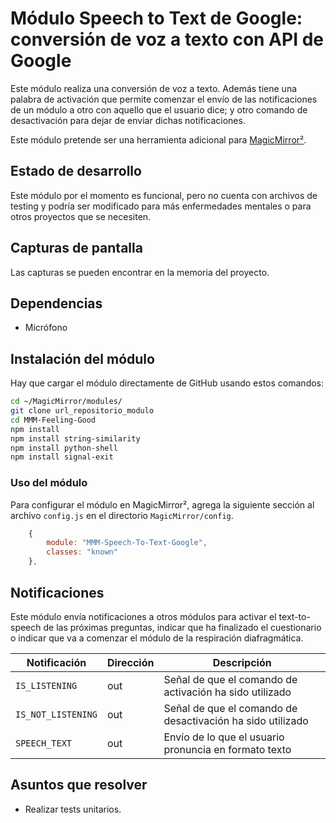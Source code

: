 # Módulo Speech to Text de Google: conversión de voz a texto con API de Google

Este módulo realiza una conversión de voz a texto. Además tiene una palabra de activación que permite comenzar el envío de las notificaciones de un módulo a otro con aquello que el usuario dice; y otro comando de desactivación para dejar de enviar dichas notificaciones.

Este módulo pretende ser una herramienta adicional para [MagicMirror²](https://magicmirror.builders/).

## Estado de desarrollo

Este módulo por el momento es funcional, pero no cuenta con archivos de testing y podría ser modificado para más enfermedades mentales o para otros proyectos que se necesiten.

## Capturas de pantalla

Las capturas se pueden encontrar en la memoria del proyecto.

## Dependencias

- Micrófono

## Instalación del módulo
Hay que cargar el módulo directamente de GitHub usando estos comandos:

```sh
cd ~/MagicMirror/modules/
git clone url_repositorio_modulo
cd MMM-Feeling-Good
npm install
npm install string-similarity 
npm install python-shell
npm install signal-exit
```

### Uso del módulo

Para configurar el módulo en MagicMirror², agrega la siguiente sección al archivo `config.js` en el directorio `MagicMirror/config`.

```js
	{
		module: "MMM-Speech-To-Text-Google",
		classes: "known"
	},
```

## Notificaciones

Este módulo envía notificaciones a otros módulos para activar el text-to-speech de las próximas preguntas, indicar que ha finalizado el cuestionario o indicar que va a comenzar el módulo de la respiración diafragmática.

| Notificación          | Dirección | Descripción                                                |
| --------------------- | --------- | ---------------------------------------------------------- |
| `IS_LISTENING`        | out       | Señal de que el comando de activación ha sido utilizado    |
| `IS_NOT_LISTENING`    | out       | Señal de que el comando de desactivación ha sido utilizado |
| `SPEECH_TEXT`         | out       | Envío de lo que el usuario pronuncia en formato texto      |

## Asuntos que resolver

- Realizar tests unitarios.